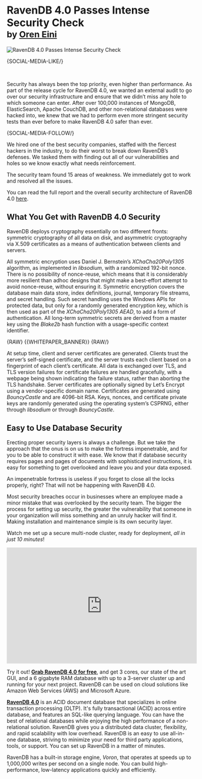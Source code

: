 # RavenDB 4.0 Passes Intense Security Check<br/><small>by <a href="https://www.linkedin.com/in/ravendb/" rel="nofollow">Oren Eini</a></small>

![RavenDB 4.0 Passes Intense Security Check](images/ravendb40-passes-intense-security-check.png)

{SOCIAL-MEDIA-LIKE/}

<br/>

Security has always been the top priority, even higher than performance. As part of the release cycle for RavenDB 4.0, we wanted an external audit to go over our security infrastructure and ensure that we didn’t miss any hole to which someone can enter. After over 100,000 instances of MongoDB, ElasticSearch, Apache CouchDB, and other non-relational databases were hacked into, we knew that we had to perform even more stringent security tests than ever before to make RavenDB 4.0 safer than ever.

{SOCIAL-MEDIA-FOLLOW/}

We hired one of the best security companies, staffed with the fiercest hackers in the industry, to do their worst to break down RavenDB’s defenses. We tasked them with finding out all of our vulnerabilities and holes so we know exactly what needs reinforcement.

The security team found 15 areas of weakness. We immediately got to work and resolved all the issues.

You can read the full report and the overall security architecture of RavenDB 4.0 <a href="https://ravendb.net/Content/pdf/ravendb-final-security-report-jan-12-2017.pdf">here</a>.

## What You Get with RavenDB 4.0 Security

RavenDB deploys cryptography essentially on two different fronts: symmetric cryptography of all data on disk, and asymmetric cryptography via X.509 certificates as a means of authentication between clients and servers.

All symmetric encryption uses Daniel J. Bernstein’s <em>XChaCha20Poly1305</em> algorithm, as implemented in <em>libsodium</em>, with a randomized 192-bit nonce. There is no possibility of nonce-reuse, which means that it is considerably more resilient than adhoc designs that might make a best-effort attempt to avoid nonce-reuse, without ensuring it. Symmetric encryption covers the database main data store, index definitions, journal, temporary file streams, and secret handling. Such secret handling uses the Windows APIs for protected data, but only for a randomly generated encryption key, which is then used as part of the <em>XChaCha20Poly1305 AEAD</em>, to add a form of authentication. All long-term symmetric secrets are derived from a master key using the <em>Blake2b</em> hash function with a usage-specific context identifier.

{RAW}
{{WHITEPAPER_BANNER}}
{RAW/}

At setup time, client and server certificates are generated. Clients trust the server’s self-signed certificate, and the server trusts each client based on a fingerprint of each client’s certificate. All data is exchanged over TLS, and TLS version failures for certificate failures are handled gracefully, with a webpage being shown indicating the failure status, rather than aborting the TLS handshake. Server certificates are optionally signed by Let’s Encrypt using a vendor-specific domain name. Certificates are generated using <em>BouncyCastle</em> and are 4096-bit RSA. 
Keys, nonces, and certificate private keys are randomly generated using the operating system’s CSPRNG, either through <em>libsodium</em> or through <em>BouncyCastle</em>.

## Easy to Use Database Security

Erecting proper security layers is always a challenge. But we take the approach that the onus is on us to make the fortress impenetrable, and for you to be able to construct it with ease. We know that if database security requires pages and pages of documents with sophisticated instructions, it is easy for something to get overlooked and leave you and your data exposed.

An impenetrable fortress is useless if you forget to close all the locks properly, right? That will not be happening with RavenDB 4.0.

Most security breaches occur in businesses where an employee made a minor mistake that was overlooked by the security team. The bigger the process for setting up security, the greater the vulnerability that someone in your organization will miss something and an unruly hacker will find it. Making installation and maintenance simple is its own security layer.

Watch me set up a secure multi-node cluster, ready for deployment, <em>all in just 10 minutes</em>!

<div class="youtube-frame">
    <div class="embed-responsive embed-responsive-16by9">
        <iframe class="embed-responsive-item" width="516" height="315" src="https://www.youtube.com/embed/K-2iZ_lJVag" frameborder="0" allowfullscreen></iframe>
    </div>
</div>

<div class="bottom-line">
    <p>
        Try it out! <a href="https://ravendb.net/downloads"><strong>Grab RavenDB 4.0 for free</strong></a>, and get 3 cores, our state of the art GUI, and a 6 gigabyte RAM database with up to a 3-server cluster up and running for your next project. RavenDB can be used on cloud solutions like Amazon Web Services (AWS) and Microsoft Azure.
    </p>
    <p>
        <a href="https://ravendb.net/"><strong>RavenDB 4.0</strong></a> is an ACID document database that specializes in online transaction processing (OLTP). It's fully transactional (ACID) across entire database, and features an SQL-like querying language. You can have the best of relational databases while enjoying the high performance of a non-relational solution. RavenDB gives you a distributed data cluster, flexibility, and rapid scalability with low overhead. RavenDB is an easy to use all-in-one database, striving to minimize your need for third party applications, tools, or support. You can set up RavenDB in a matter of minutes. 
    </p>
    <p>
        RavenDB has a built-in storage engine, <em>Voron</em>, that operates at speeds up to 1,000,000 writes per second on a single node. You can build high-performance, low-latency applications quickly and efficiently.
    </p>
</div>
